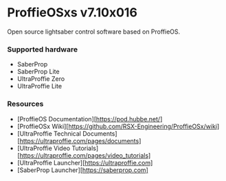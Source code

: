 # ProffieOSxs v7.10x016

Open source lightsaber control software based on ProffieOS. 

### Supported hardware  
* SaberProp
* SaberProp Lite
* UltraProffie Zero
* UltraProffie Lite


### Resources
* [ProffieOS Documentation][https://pod.hubbe.net/]
* [ProffieOSx Wiki][https://github.com/RSX-Engineering/ProffieOSx/wiki]
* [UltraProffie Technical Documents][https://ultraproffie.com/pages/documents]
* [UltraProffie Video Tutorials][https://ultraproffie.com/pages/video_tutorials]
* [UltraProffie Launcher][https://ultraproffie.com]
* [SaberProp Launcher][https://saberprop.com]


